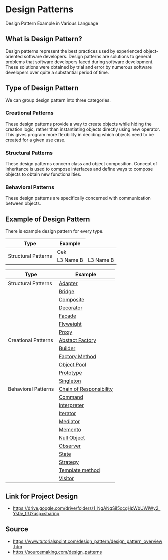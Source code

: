 # Design Patterns

Design Pattern Example in Various Language

## What is Design Pattern?

Design patterns represent the best practices used by experienced object-oriented software developers. Design patterns are solutions to general problems that software developers faced during software development. These solutions were obtained by trial and error by numerous software developers over quite a substantial period of time.

## Type of Design Pattern

We can group design pattern into three categories. 

### Creational Patterns

These design patterns provide a way to create objects while hiding the creation logic, rather than instantiating objects directly using new operator. This gives program more flexibility in deciding which objects need to be created for a given use case.

### Structural Patterns

These design patterns concern class and object composition. Concept of inheritance is used to compose interfaces and define ways to compose objects to obtain new functionalities.

### Behavioral Patterns

These design patterns are specifically concerned with communication between objects.

## Example of Design Pattern

There is example design pattern for every type.

<table>
    <thead>
        <tr>
            <th>Type</th>
            <th>Example</th>
        </tr>
    </thead>
    <tbody>
        <tr>
            <td rowspan=4>Structural Patterns</td>
            <td>Cek</td>
        </tr>
        <tr>
            <td>L3 Name B</td>
            <td>L3 Name B</td>
        </tr>
    </tbody>
</table>

|  Type  | Example |
|------|---------|
| Structural Patterns | [Adapter]() |
|                     | [Bridge]() | 
|                     | [Composite]() | 
|                     | [Decorator]() | 
|                     | [Facade]() | 
|                     | [Flyweight]() | 
|                     | [Proxy]() | 
| Creational Patterns | [Abstact Factory]() |
|                     | [Builder]() | 
|                     | [Factory Method](Factory%20Method/) | 
|                     | [Object Pool]() | 
|                     | [Prototype]() | 
|                     | [Singleton]() | 
| Behavioral Patterns | [Chain of Responsibility](Chain%20of%20Responsibility/) |
|                     | [Command]() | 
|                     | [Interpreter]() | 
|                     | [Iterator]() | 
|                     | [Mediator]() | 
|                     | [Memento](Memento/) | 
|                     | [Null Object]() | 
|                     | [Observer]() | 
|                     | [State]() | 
|                     | [Strategy]() | 
|                     | [Template method]() | 
|                     | [Visitor]() | 

## Link for Project Design

- https://drive.google.com/drive/folders/1_NgANqSiI5ocgHpWbUWiWy2_Ys0v_frU?usp=sharing


## Source
- https://www.tutorialspoint.com/design_pattern/design_pattern_overview.htm
- https://sourcemaking.com/design_patterns
